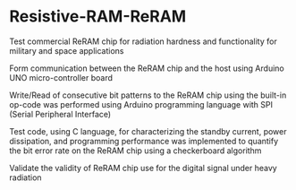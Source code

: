 # Resistive-RAM-ReRAM
Test commercial ReRAM chip for radiation hardness and functionality for military and space applications

Form communication between the ReRAM chip and the host using Arduino UNO micro-controller board

Write/Read of consecutive bit patterns to the ReRAM chip using the built-in op-code was performed using Arduino programming language with SPI (Serial Peripheral Interface)

Test code, using C language, for characterizing the standby current, power dissipation, and programming performance was implemented to quantify the bit error rate on the ReRAM chip using a checkerboard algorithm

Validate the validity of ReRAM chip use for the digital signal under heavy radiation
